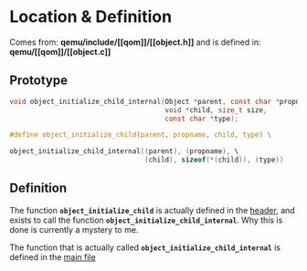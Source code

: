 # Location & Definition
Comes from: **qemu/include/[[qom]]/[[object.h]]**
and is defined in: **qemu/[[qom]]/[[object.c]]** 

## Prototype
```c
void object_initialize_child_internal(Object *parent, const char *propname,
                                      void *child, size_t size,
                                      const char *type);

#define object_initialize_child(parent, propname, child, type) \

object_initialize_child_internal((parent), (propname), \
								 (child), sizeof(*(child)), (type))
``` 

## Definition

The function **`object_initialize_child`** is actually defined in the [header](Work/qemu-docs/object.h), and exists to call the function **`object_initialize_child_internal`**. 
Why this is done is currently a mystery to me.

The function that is actually called **`object_initialize_child_internal`** is defined in the [main file](Work/qemu-docs/object.c)



